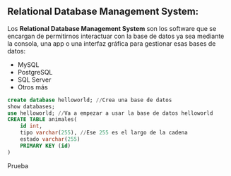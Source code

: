 ## Relational Database Management System:

Los **Relational Database Management System** son los software que se encargan de permitirnos interactuar con la base de datos ya sea mediante la consola, una app o una interfaz gráfica para gestionar esas bases de datos:
- MySQL
- PostgreSQL
- SQL Server
- Otros más

```sql
create database helloworld; //Crea una base de datos
show databases;
use helloworld; //Va a empezar a usar la base de datos helloworld
CREATE TABLE animales(
	id int,
	tipo varchar(255), //Ese 255 es el largo de la cadena
	estado varchar(255)
	PRIMARY KEY (id)
)
```

Prueba

